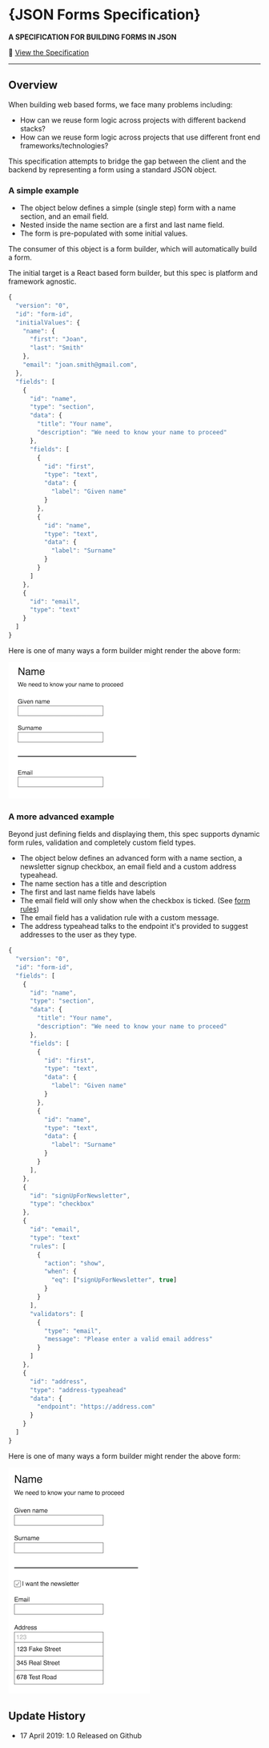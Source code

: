 # {JSON Forms Specification}

**A SPECIFICATION FOR BUILDING FORMS IN JSON**

🔖 [View the Specification](/specification.md)

---

## Overview

When building web based forms, we face many problems including:

- How can we reuse form logic across projects with different backend stacks? 
- How can we reuse form logic across projects that use different front end frameworks/technologies?

This specification attempts to bridge the gap between the client and the backend by representing a form using a standard JSON object.

### A simple example

- The object below defines a simple (single step) form with a name section, and an email field.
- Nested inside the name section are a first and last name field.
- The form is pre-populated with some initial values.

The consumer of this object is a form builder, which will automatically build a form.

The initial target is a React based form builder, but this spec is platform and framework agnostic.

```js
{
  "version": "0",
  "id": "form-id",
  "initialValues": {
    "name": {
      "first": "Joan",
      "last": "Smith"
    },
    "email": "joan.smith@gmail.com",
  },
  "fields": [
    { 
      "id": "name", 
      "type": "section",
      "data": {
        "title": "Your name",
        "description": "We need to know your name to proceed"
      },
      "fields": [
        { 
          "id": "first", 
          "type": "text",
          "data": {
            "label": "Given name"
          }
        },
        { 
          "id": "name", 
          "type": "text",
          "data": {
            "label": "Surname"
          }
        }
      ]
    },
    { 
      "id": "email",
      "type": "text"
    }
  ]
}
```

Here is one of many ways a form builder might render the above form:

![How a simple form might render](img/simple.png)

### A more advanced example

Beyond just defining fields and displaying them, this spec supports dynamic form rules, validation and completely custom field types.

- The object below defines an advanced form with a name section, a newsletter signup checkbox, an email field and a custom address typeahead.
- The name section has a title and description
- The first and last name fields have labels
- The email field will only show when the checkbox is ticked. (See [form rules](#Form_rules))
- The email field has a validation rule with a custom message.
- The address typeahead talks to the endpoint it's provided to suggest addresses to the user as they type.

```js
{
  "version": "0",
  "id": "form-id",
  "fields": [
    { 
      "id": "name", 
      "type": "section",
      "data": {
        "title": "Your name",
        "description": "We need to know your name to proceed"
      },
      "fields": [
        { 
          "id": "first", 
          "type": "text",
          "data": {
            "label": "Given name"
          }
        },
        { 
          "id": "name", 
          "type": "text",
          "data": {
            "label": "Surname"
          }
        }
      ],
    },
    { 
      "id": "signUpForNewsletter",
      "type": "checkbox"
    },
    { 
      "id": "email",
      "type": "text"
      "rules": [
        {
          "action": "show",
          "when": { 
            "eq": ["signUpForNewsletter", true] 
          }
        }
      ],
      "validators": [
        {
          "type": "email",
          "message": "Please enter a valid email address"
        }
      ]
    },
    { 
      "id": "address",
      "type": "address-typeahead"
      "data": {
        "endpoint": "https://address.com"
      }
    }
  ]
}
```

Here is one of many ways a form builder might render the above form:

![How an advanced form might render](img/advanced.png)

## Update History

- 17 April 2019: 1.0 Released on Github
